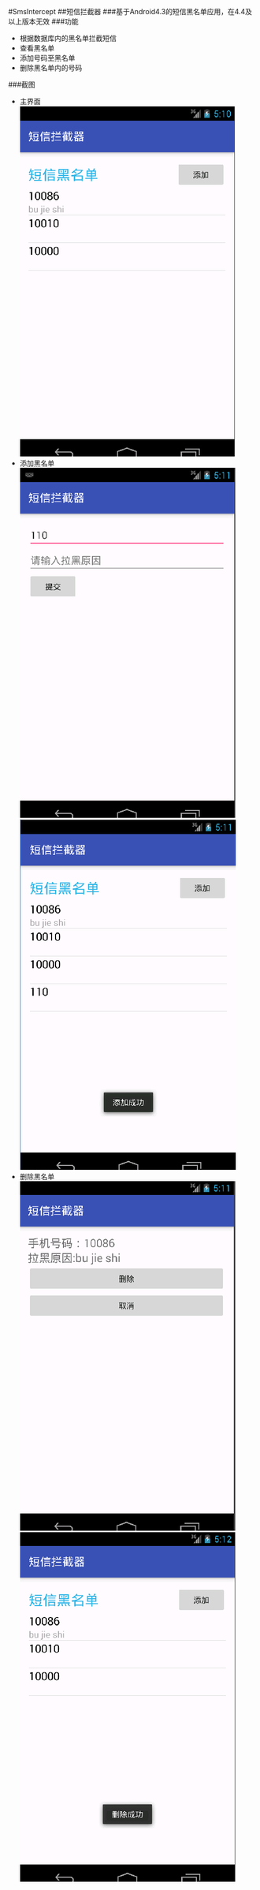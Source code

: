 #SmsIntercept
##短信拦截器
###基于Android4.3的短信黑名单应用，在4.4及以上版本无效
###功能
* 根据数据库内的黑名单拦截短信
* 查看黑名单
* 添加号码至黑名单
* 删除黑名单内的号码

###截图
* 主界面
![image](https://github.com/xaoyao/SmsIntercept/blob/master/screenshot/Image1.png)
* 添加黑名单
![image](https://github.com/xaoyao/SmsIntercept/blob/master/screenshot/Image2.png)
![image](https://github.com/xaoyao/SmsIntercept/blob/master/screenshot/Image2.1.png)
* 删除黑名单
![image](https://github.com/xaoyao/SmsIntercept/blob/master/screenshot/Image3.png)
![image](https://github.com/xaoyao/SmsIntercept/blob/master/screenshot/Image3.1.png)


